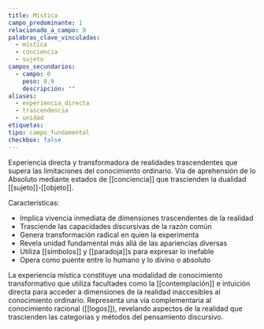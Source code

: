 ```yaml
---
title: Mística
campo_predominante: 1
relacionado_a_campo: 0
palabras_clave_vinculadas:
  - mística
  - conciencia
  - sujeto
campos_secundarios:
  - campo: 0
    peso: 0.9
    descripción: ""
aliases:
  - experiencia_directa
  - trascendencia
  - unidad
etiquetas: 
tipo: campo_fundamental
checkbox: false
---
```

Experiencia directa y transformadora de realidades trascendentes que supera las limitaciones del conocimiento ordinario. Vía de aprehensión de lo Absoluto mediante estados de [[conciencia]] que trascienden la dualidad [[sujeto]]-[[objeto]].

Características:
- Implica vivencia inmediata de dimensiones trascendentes de la realidad
- Trasciende las capacidades discursivas de la razón común
- Genera transformación radical en quien la experimenta
- Revela unidad fundamental más allá de las apariencias diversas
- Utiliza [[símbolos]] y [[paradoja]]s para expresar lo inefable
- Opera como puente entre lo humano y lo divino o absoluto

La experiencia mística constituye una modalidad de conocimiento transformativo que utiliza facultades como la [[contemplación]] e intuición directa para acceder a dimensiones de la realidad inaccesibles al conocimiento ordinario. Representa una vía complementaria al conocimiento racional ([[logos]]), revelando aspectos de la realidad que trascienden las categorías y métodos del pensamiento discursivo.
